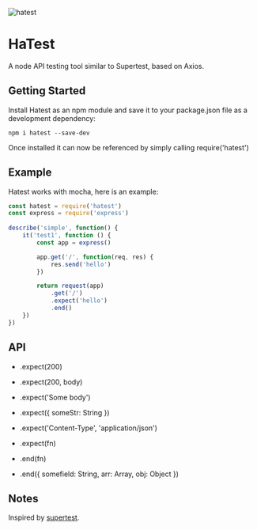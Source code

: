 ![hatest](https://ws3.sinaimg.cn/mw690/006tNc79gy1fimw78nfjnj31jg0c2417.jpg)

# HaTest

A node API testing tool similar to Supertest, based on Axios.

## Getting Started

Install Hatest as an npm module and save it to your package.json file as a development dependency:

```
npm i hatest --save-dev
```

Once installed it can now be referenced by simply calling require('hatest')

## Example

Hatest works with mocha, here is an example:

```javascript
const hatest = require('hatest')
const express = require('express')
 
describe('simple', function() {
    it('test1', function () {
        const app = express()

        app.get('/', function(req, res) {
            res.send('hello')
        })

        return request(app)
            .get('/')
            .expect('hello')
            .end()
    })
})
```

## API

- .expect(200)

- .expect(200, body)

- .expect('Some body')

- .expect({ someStr: String })

- .expect('Content-Type', 'application/json')

- .expect(fn)

- .end(fn)

- .end({
    somefield: String,
    arr: Array,
    obj: Object
})

## Notes

Inspired by [supertest](https://github.com/visionmedia/supertest).


